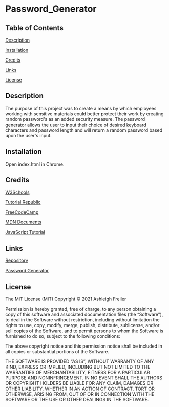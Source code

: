 # Password_Generator

## Table of Contents

[Description](#description)

[Installation](#installation)

[Credits](#credits)

[Links](#links)

[License](#license)

## Description

The purpose of this project was to create a means by which employees working with sensitive materials could better protect their work by creating random password's as an added security measure. The password 
generator allows the user to input their choice of desired keyboard characters and password length and will return a random password based upon the user's input.

## Installation

Open index.html in Chrome.

## Credits

[W3Schools](https://www.w3schools.com)

[Tutorial Republic](https://www.tutorialrepublic.com)

[FreeCodeCamp](https://www.freecodecamp.org/)

[MDN Documents](https://developer.mozilla.org/en-US/docs/Learn)

[JavaScript Tutorial](https://javascripttutorial.net/)

## Links

[Repository]()

[Password Generator]()



## License

The MIT License (MIT) Copyright © 2021 Ashleigh Freiler

Permission is hereby granted, free of charge, to any person obtaining a copy of this software and associated documentation files (the “Software”), to deal in the Software without restriction, including without limitation the rights to use, copy, modify, merge, publish, distribute, sublicense, and/or sell copies of the Software, and to permit persons to whom the Software is furnished to do so, subject to the following conditions:

The above copyright notice and this permission notice shall be included in all copies or substantial portions of the Software.

THE SOFTWARE IS PROVIDED “AS IS”, WITHOUT WARRANTY OF ANY KIND, EXPRESS OR IMPLIED, INCLUDING BUT NOT LIMITED TO THE WARRANTIES OF MERCHANTABILITY, FITNESS FOR A PARTICULAR PURPOSE AND NONINFRINGEMENT. IN NO EVENT SHALL THE AUTHORS OR COPYRIGHT HOLDERS BE LIABLE FOR ANY CLAIM, DAMAGES OR OTHER LIABILITY, WHETHER IN AN ACTION OF CONTRACT, TORT OR OTHERWISE, ARISING FROM, OUT OF OR IN CONNECTION WITH THE SOFTWARE OR THE USE OR OTHER DEALINGS IN THE SOFTWARE.